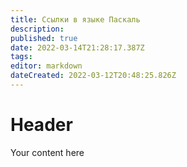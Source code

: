 ```yaml
---
title: Ссылки в языке Паскаль
description: 
published: true
date: 2022-03-14T21:28:17.387Z
tags: 
editor: markdown
dateCreated: 2022-03-12T20:48:25.826Z
---
```


# Header
Your content here